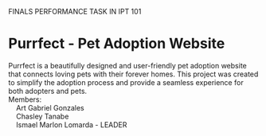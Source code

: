 FINALS PERFORMANCE TASK IN IPT 101

# Purrfect - Pet Adoption Website

Purrfect is a beautifully designed and user-friendly pet adoption website that connects loving pets with their forever homes. This project was created to simplify the adoption process and provide a seamless experience for both adopters and pets.
<br>
Members: <br>
&nbsp;&nbsp;&nbsp;&nbsp;Art Gabriel Gonzales <br>
&nbsp;&nbsp;&nbsp;&nbsp;Chasley Tanabe <br>
&nbsp;&nbsp;&nbsp;&nbsp;Ismael Marlon Lomarda - LEADER
